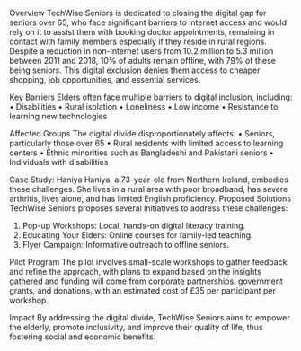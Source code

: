 Overview
TechWise Seniors is dedicated to closing the digital gap for seniors over 65, who face significant barriers to internet access and would rely on it to assist them with booking doctor appointments, remaining in contact with family members especially if they reside in rural regions. 
Despite a reduction in non-internet users from 10.2 million to 5.3 million between 2011 and 2018, 10% of adults remain offline, with 79% of these being seniors. This digital exclusion denies them access to cheaper shopping, job opportunities, and essential services.

Key Barriers
Elders often face multiple barriers to digital inclusion, including:
•	Disabilities
•	Rural isolation
•	Loneliness
•	Low income
•	Resistance to learning new technologies

Affected Groups
The digital divide disproportionately affects:
•	Seniors, particularly those over 65
•	Rural residents with limited access to learning centers
•	Ethnic minorities such as Bangladeshi and Pakistani seniors
•	Individuals with disabilities

Case Study: Haniya
Haniya, a 73-year-old from Northern Ireland, embodies these challenges. She lives in a rural area with poor broadband, has severe arthritis, lives alone, and has limited English proficiency.
Proposed Solutions
TechWise Seniors proposes several initiatives to address these challenges:
1.	Pop-up Workshops: Local, hands-on digital literacy training.
2.	Educating Your Elders: Online courses for family-led teaching.
3.	Flyer Campaign: Informative outreach to offline seniors.

Pilot Program
The pilot involves small-scale workshops to gather feedback and refine the approach, with plans to expand based on the insights gathered and funding will come from corporate partnerships, government grants, and donations, with an estimated cost of £35 per participant per workshop.

Impact
By addressing the digital divide, TechWise Seniors aims to empower the elderly, promote inclusivity, and improve their quality of life, thus fostering social and economic benefits.
